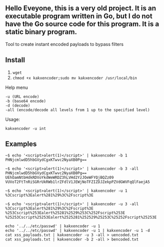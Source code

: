## Hello Eveyone, this is a very old project. It is an executable program written in Go, but I do not have the Go source code for this program. It is a static binary program.

Tool to create instant encoded payloads to bypass filters

## Install

1. `wget `
2. `chmod +x kakxencoder;sudo mv kakxencoder /usr/local/bin`

Help menu

```
-u (URL encode)
-b (base64 encode)
-d (decode)
-all (encode/decode all levels from 1 up to the specified level)
```

Usage:

`kakxencoder -u int`

## Examples

```
~$ echo '<script>alert(1)</script>' | kakxencoder -b 1
PHNjcmlwdD5hbGVydCgxKTwvc2NyaXB0Pg==
```
```
~$ echo '<script>alert(1)</script>' | kakxencoder -b 3 -all
PHNjcmlwdD5hbGVydCgxKTwvc2NyaXB0Pg==
UEhOamNtbHdkRDVoYkdWeWRDZ3hLVHd2YzJOeWFYQjBQZz09
VUVoT2FtTnRiSGRrUkRWb1lrZFdlV1JEWjNoTFZIZDJZekpPZVdGWVFqQlFaejA5
```
```
~$ echo '<script>alert(1)</script>' | kakxencoder -u 1
%3Cscript%3Ealert%281%29%3C%2Fscript%3E
```
```
~$ echo '<script>alert(1)</script>' | kakxencoder -u 3 -all
%3Cscript%3Ealert%281%29%3C%2Fscript%3E
%253Cscript%253Ealert%25281%2529%253C%252Fscript%253E
%25253Cscript%25253Ealert%2525281%252529%25253C%25252Fscript%25253E
```
```
echo '../../etc/passwd' | kakxencoder -u 1
echo '../../etc/passwd' | kakxencoder -u 1 | kakxencoder -u 1 -d
cat xss_payloads.txt | kakxencoder -u 3 -all > uencoded.txt
cat xss_payloads.txt | kakxencoder -b 2 -all > bencoded.txt
```
